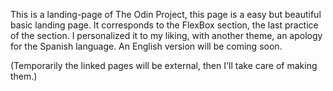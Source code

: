 This is a landing-page of The Odin Project, this page is a 
easy but beautiful basic landing page.
 It corresponds to the FlexBox section, the last practice of the section.
I personalized it to my liking, with another theme, an apology for the Spanish language.
An English version will be coming soon.


(Temporarily the linked pages will be external, then I'll take care of making them.)